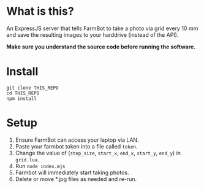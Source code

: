 # What is this?

An ExpressJS server that tells FarmBot to take a photo via grid every 10 mm and save the resulting images to your harddrive (instead of the API).

**Make sure you understand the source code before running the software.**

# Install

```
git clone THIS_REPO
cd THIS_REPO
npm install
```

# Setup

1. Ensure FarmBot can access your laptop via LAN.
1. Paste your farmbot token into a file called `token`.
1. Change the value of (`step_size`, `start_x`, `end_x`, `start_y`, `end_y`) in `grid.lua`.
1. Run `node index.mjs`
1. Farmbot will immediately start taking photos.
1. Delete or move *.jpg files as needed and re-run.
